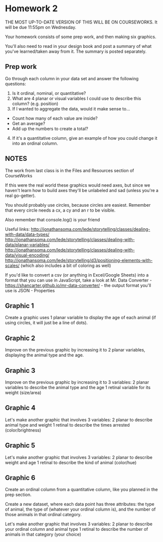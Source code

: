 # Homework 2

THE MOST UP-TO-DATE VERSION OF THIS WILL BE ON COURSEWORKS. It will be due 11:55pm on Wednesday.

Your homework consists of some prep work, and then making six graphics.

You'll also need to read in your design book and post a summary of what you've learned/taken away from it. The summary is posted separately.

## Prep work

Go through each column in your data set and answer the following questions:

1. Is it ordinal, nominal, or quantitative?
2. What are 4 planar or visual variables I could use to describe this column? (e.g. position)
3. If I wanted to aggregate the data, would it make sense to...
- Count how many of each value are inside?
- Get an average?
- Add up the numbers to create a total?
4. If it's a quantitative column, give an example of how you could change it into an ordinal column.

## NOTES

The work from last class is in the Files and Resources section of CourseWorks

If this were the real world these graphics would need axes, but since we haven't learn how to build axes they'll be unlabeled and sad (unless you're a real go-getter).

You should probably use circles, because circles are easiest. Remember that every circle needs a cx, a cy and an r to be visible.

Also remember that console.log() is your friend

Useful links:
http://jonathansoma.com/lede/storytelling/classes/dealing-with-data/data-types/
http://jonathansoma.com/lede/storytelling/classes/dealing-with-data/planar-variables/
http://jonathansoma.com/lede/storytelling/classes/dealing-with-data/visual-encoding/
http://jonathansoma.com/lede/storytelling/d3/positioning-elements-with-scales/ (which also includes a bit of coloring as well)

If you'd like to convert a csv (or anything in Excel/Google Sheets) into a format that you can use in JavaScript, take a look at Mr. Data Converter - https://shancarter.github.io/mr-data-converter/ - the output format you'll use is JSON - Properties

## Graphic 1

Create a graphic uses 1 planar variable to display the age of each animal (if using circles, it will just be a line of dots).

## Graphic 2

Improve on the previous graphic by increasing it to 2 planar variables, displaying the animal type and the age.

## Graphic 3

Improve on the previous graphic by increasing it to 3 variables:
	2 planar variables to describe the animal type and the age
	1 retinal variable for its weight (size/area)

## Graphic 4

Let's make another graphic that involves 3 variables:
	2 planar to describe animal type and weight
	1 retinal to describe the times arrested (color/brightness)

## Graphic 5

Let's make another graphic that involves 3 variables:
	2 planar to describe weight and age
	1 retinal to describe the kind of animal (color/hue)

## Graphic 6

Create an ordinal column from a quantitative column, like you planned in the prep section.

Create a new dataset, where each data point has three attributes: the type of animal, the type of (whatever your ordinal column is), and the number of those animals in that ordinal category.

Let's make another graphic that involves 3 variables:
	2 planar to describe your ordinal column and animal type
	1 retinal to describe the number of animals in that category (your choice)
